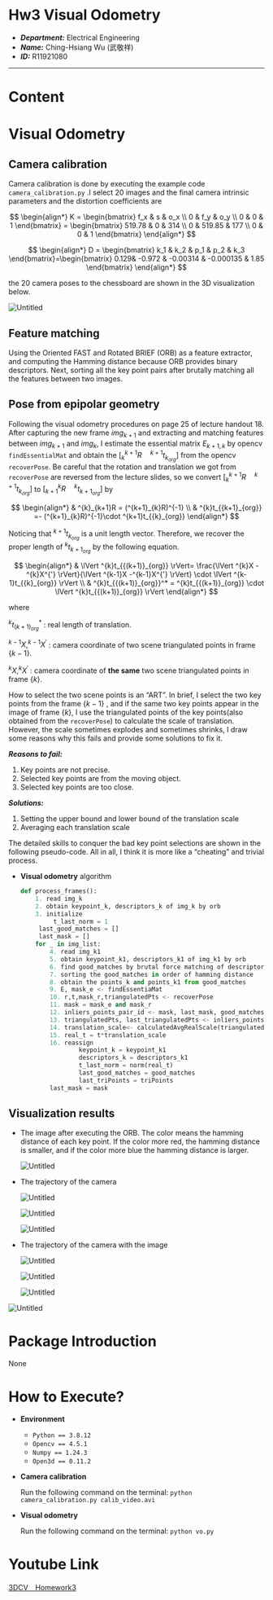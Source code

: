 # Hw3 Visual Odometry

- ***Department:*** Electrical Engineering
- ***Name:*** Ching-Hsiang Wu (武敬祥)
- ***ID:*** R11921080

---

# Content

# Visual Odometry

## Camera calibration

Camera calibration is done by executing the example code `camera_calibration.py` .I select 20 images and the final camera intrinsic parameters and the distortion coefficients are

$$
\begin{align*}
K = \begin{bmatrix}
f_x & s & o_x \\
0 & f_y & o_y \\
0 & 0 & 1
\end{bmatrix} = \begin{bmatrix}
519.78 & 0 & 314 \\
0 & 519.85 & 177 \\
0 & 0 & 1
\end{bmatrix}
\end{align*}
$$

$$
\begin{align*}
D = \begin{bmatrix}
k_1 & k_2 & p_1 & p_2 & k_3 
\end{bmatrix}=\begin{bmatrix}
0.129& -0.972 & -0.00314 & -0.000135 & 1.85
\end{bmatrix}
\end{align*}
$$

the 20 camera poses to the chessboard are shown in the 3D visualization below.

 

![Untitled](Hw3%20Visual%20Odometry%20d4f481208b284c3fad2d02335a3189a9/Untitled.png)

## Feature matching

Using the Oriented FAST and Rotated BRIEF (ORB) as a feature extractor, and computing the Hamming distance because ORB provides binary descriptors. Next, sorting all the key point pairs after brutally matching all the features between two images.

## Pose from epipolar geometry

Following the visual odometry procedures on page 25 of lecture handout 18. After capturing the new frame $img_{k+1}$ and extracting and matching features between $img_{k+1}$ and $img_k$, I estimate the essential matrix $E_{k+1,k}$ by opencv `findEssentialMat` and obtain the $[^{k+1}_{k}R \quad ^{k+1}t_{k_{org}}]$ from the opencv `recoverPose`. Be careful that the rotation and translation we got from `recoverPose` are reversed from the lecture slides, so we convert $[^{k+1}_{k}R \quad ^{k+1}t_{k_{org}}]$ to $[^{k}_{k+1}R \quad ^{k}t_{{k+1}_{org}}]$ by

$$
\begin{align*}
& ^{k}_{k+1}R = (^{k+1}_{k}R)^{-1} \\
& ^{k}t_{{k+1}_{org}} =- (^{k+1}_{k}R)^{-1}\cdot ^{k+1}t_{{k}_{org}}
\end{align*}
$$

Noticing that $^{k+1}t_{k_{org}}$  is a unit length vector. Therefore, we recover the proper length of  $^{k}t_{{k+1}_{org}}$ by the following equation.

$$
\begin{align*}
& \lVert ^{k}t_{{(k+1)}_{org}} \rVert= \frac{\lVert ^{k}X -^{k}X^{'} \rVert}{\lVert ^{k-1}X -^{k-1}X^{'} \rVert} \cdot \lVert ^{k-1}t_{{k}_{org}} \rVert \\
& ^{k}t_{{(k+1)}_{org}}^* = ^{k}t_{{(k+1)}_{org}} \cdot \lVert ^{k}t_{{(k+1)}_{org}} \rVert
\end{align*}
$$

where

$^{k}t_{{(k+1)}_{org}}^*$ : real length of translation.

$^{k-1}X,^{k-1}X^{'}$ : camera coordinate of two scene triangulated points in frame $\{k-1\}$.

$^{k}X,^{k}X^{'}$ : camera coordinate of **the same** two scene triangulated points in frame $\{k\}$.

How to select the two scene points is an “ART”. In brief, I select the two key points from the frame $\{k-1\}$ , and if the same two key points appear in the image of frame $\{k\}$, I use the triangulated points of the key points(also obtained from the `recoverPose`) to calculate the scale of translation. However, the scale sometimes explodes and sometimes shrinks, I draw some reasons why this fails and provide some solutions to fix it.

***Reasons to fail:***

1. Key points are not precise.
2. Selected key points are from the moving object.
3. Selected key points are too close.

***Solutions:***

1. Setting the upper bound and lower bound of the translation scale
2. Averaging each translation scale  

The detailed skills to conquer the bad key point selections are shown in the following pseudo-code. All in all, I think it is more like a “cheating” and trivial process. 

- **Visual odometry** algorithm
    
    ```python
    def process_frames():
    	1. read img_k
    	2. obtain keypoint_k, descriptors_k of img_k by orb 
    	3. initialize
    		 t_last_norm = 1
         last_good_matches = []
         last_mask = []
    	for _ in img_list:
    		4. read img_k1
    		5. obtain keypoint_k1, descriptors_k1 of img_k1 by orb 
    		6. find good_matches by brutal force matching of descriptors_k and descriptors_k1 
    		7. sorting the good_matches in order of hamming distance 
    		8. obtain the points_k and points_k1 from good_matches
    		9. E, mask_e <- findEssentiaMat
    		10. r,t,mask_r,triangulatedPts <- recoverPose
    		11. mask = mask_e and mask_r
    		12. inliers_points_pair_id <- mask, last_mask, good_matches, last_good_matches
    		13. triangulatedPts, last_triangulatedPts <- inliers_points_pair_id 
    		14. translation_scale<- calculatedAvgRealScale(triangulatedPts,last_triangulatedPts,t_last_norm)
    		15. real_t = t*translation_scale
    		16. reassign 
    				keypoint_k = keypoint_k1
    				descriptors_k = descriptors_k1 
    				t_last_norm = norm(real_t)
    				last_good_matches = good_matches
    				last_triPoints = triPoints
            last_mask = mask
    ```
    

## Visualization results

- The image after executing the ORB. The color means the hamming distance of each key point. If the color more red, the hamming distance is smaller, and if the color more blue the hamming distance is larger.
    
    
    ![Untitled](Hw3%20Visual%20Odometry%20d4f481208b284c3fad2d02335a3189a9/Untitled%201.png)
    
- The trajectory of the camera
    
    
    ![Untitled](Hw3%20Visual%20Odometry%20d4f481208b284c3fad2d02335a3189a9/Untitled%202.png)
    
    ![Untitled](Hw3%20Visual%20Odometry%20d4f481208b284c3fad2d02335a3189a9/Untitled%203.png)
    
    ![Untitled](Hw3%20Visual%20Odometry%20d4f481208b284c3fad2d02335a3189a9/Untitled%204.png)
    
- The trajectory of the camera with the image
    
    
    ![Untitled](Hw3%20Visual%20Odometry%20d4f481208b284c3fad2d02335a3189a9/Untitled%205.png)
    
    ![Untitled](Hw3%20Visual%20Odometry%20d4f481208b284c3fad2d02335a3189a9/Untitled%206.png)
    
    ![Untitled](Hw3%20Visual%20Odometry%20d4f481208b284c3fad2d02335a3189a9/Untitled%207.png)
    

![Untitled](Hw3%20Visual%20Odometry%20d4f481208b284c3fad2d02335a3189a9/Untitled%208.png)

# Package Introduction

None

# How to Execute?

- **Environment**
    - `Python == 3.8.12`
    - `Opencv == 4.5.1`
    - `Numpy == 1.24.3`
    - `Open3d == 0.11.2`
- **Camera calibration**
    
    Run the following command on the terminal: `python camera_calibration.py calib_video.avi`
    
- **Visual odometry**
    
    Run the following command on the terminal: `python vo.py`
    

# Youtube Link

[3DCV＿Homework3](https://www.youtube.com/watch?v=X04MG9JxGBs)

